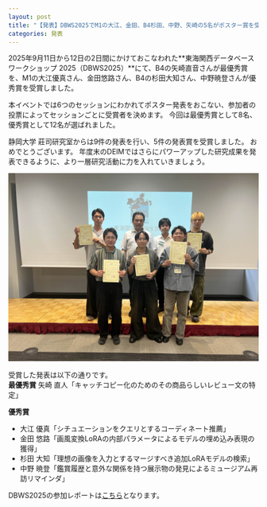 ```yaml
---
layout: post
title: "【発表】DBWS2025でM1の大江、金田、B4杉田、中野、矢崎の5名がポスター賞を受賞しました"
categories: 発表
---
```


2025年9月11日から12日の2日間にかけておこなわれた**東海関西データベースワークショップ 2025（DBWS2025）**にて、B4の矢崎直音さんが最優秀賞を、M1の大江優真さん、金田悠路さん、B4の杉田大知さん、中野暁登さんが優秀賞を受賞しました。

本イベントでは6つのセッションにわかれてポスター発表をおこない、参加者の投票によってセッションごとに受賞者を決めます。
今回は最優秀賞として8名、優秀賞として12名が選ばれました。

静岡大学 莊司研究室からは9件の発表を行い、5件の発表賞を受賞しました。
おめでとうございます。
年度末のDEIMではさらにパワーアップした研究成果を発表できるように、より一層研究活動に力を入れていきましょう。

![莊司研](/assets/img/posts/20250913/jushou.jpg "波多野先生と受賞者一同と莊司先生")

受賞した発表は以下の通りです。  
**最優秀賞**
矢崎 直人「キャッチコピー化のためのその商品らしいレビュー文の特定」  

**優秀賞**
- 大江 優真「シチュエーションをクエリとするコーディネート推薦」  
- 金田 悠路「画風変換LoRAの内部パラメータによるモデルの埋め込み表現の獲得」
- 杉田 大知「理想の画像を入力とするマージすべき追加LoRAモデルの検索」
- 中野 暁登「鑑賞履歴と意外な関係を持つ展示物の発見によるミュージアム再訪リマインダ」

DBWS2025の参加レポートは[こちら](https://shoji-lab.github.io/%E7%99%BA%E8%A1%A8/2025/09/12/DBWS2025.html)となります。